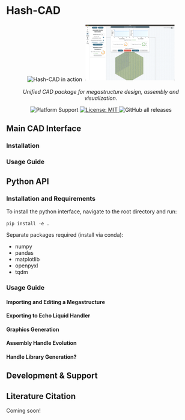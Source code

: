 # Hash-CAD

<p align="center">
  <img src="/graphics_screenshots/hexagram.png" alt="Hash-CAD in action" style="width: 47%; margin: 0.5%;">
  <img src="./graphics_screenshots/evolution.png" alt="Evolution Algorithm Usage" style="width: 47%; margin: 0.5%;">
</p>

<p align="center">
  <em>Unified CAD package for megastructure design, assembly and visualization.</em>
</p>

<p align="center">
  <img src="https://img.shields.io/badge/Platform-Linux%20%7C%20macOS%20%7C%20Windows-blue" alt="Platform Support">
  <a href="https://github.com/mattaq31/Hash-CAD/blob/main/LICENSE">
    <img src="https://img.shields.io/badge/License-MIT-green.svg" alt="License: MIT">
  </a>
  <img src="https://img.shields.io/github/downloads/mattaq31/Hash-CAD/total" alt="GitHub all releases">
</p>

## Main CAD Interface
### Installation
### Usage Guide

## Python API

### Installation and Requirements
To install the python interface, navigate to the root directory and run:

`pip install -e .`

Separate packages required (install via conda):
- numpy
- pandas
- matplotlib
- openpyxl
- tqdm

### Usage Guide

#### Importing and Editing a Megastructure

#### Exporting to Echo Liquid Handler

#### Graphics Generation

#### Assembly Handle Evolution

#### Handle Library Generation?

## Development & Support

## Literature Citation
Coming soon!
